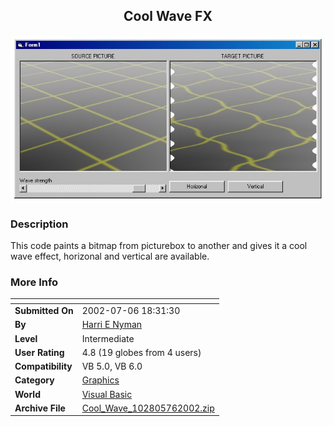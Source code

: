 ﻿<div align="center">

## Cool Wave FX

<img src="PIC2002761137102293.jpg">
</div>

### Description

This code paints a bitmap from picturebox to another and gives it a cool wave effect, horizonal and vertical are available.
 
### More Info
 


<span>             |<span>
---                |---
**Submitted On**   |2002-07-06 18:31:30
**By**             |[Harri E Nyman](https://github.com/Planet-Source-Code/PSCIndex/blob/master/ByAuthor/harri-e-nyman.md)
**Level**          |Intermediate
**User Rating**    |4.8 (19 globes from 4 users)
**Compatibility**  |VB 5\.0, VB 6\.0
**Category**       |[Graphics](https://github.com/Planet-Source-Code/PSCIndex/blob/master/ByCategory/graphics__1-46.md)
**World**          |[Visual Basic](https://github.com/Planet-Source-Code/PSCIndex/blob/master/ByWorld/visual-basic.md)
**Archive File**   |[Cool\_Wave\_102805762002\.zip](https://github.com/Planet-Source-Code/harri-e-nyman-cool-wave-fx__1-36638/archive/master.zip)








